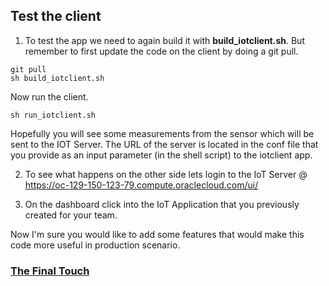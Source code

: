 ## Test the client ##

1. To test the app we need to again build it with **build_iotclient.sh**. But remember to first update the code on the client by doing a git pull.
```
git pull
sh build_iotclient.sh
```
Now run the client.
```
sh run_iotclient.sh
```
Hopefully you will see some measurements from the sensor which will be sent to the IOT Server. The URL of the server is located in the conf file that you provide as an input parameter (in the shell script) to the iotclient app.

2. To see what happens on the other side lets login to the IoT Server @ https://oc-129-150-123-79.compute.oraclecloud.com/ui/

3. On the dashboard click into the IoT Application that you previously created for your team.

Now I'm sure you would like to add some features that would make this code more useful in production scenario.

### [The Final Touch](iotclientfinaltouch.md) ###
